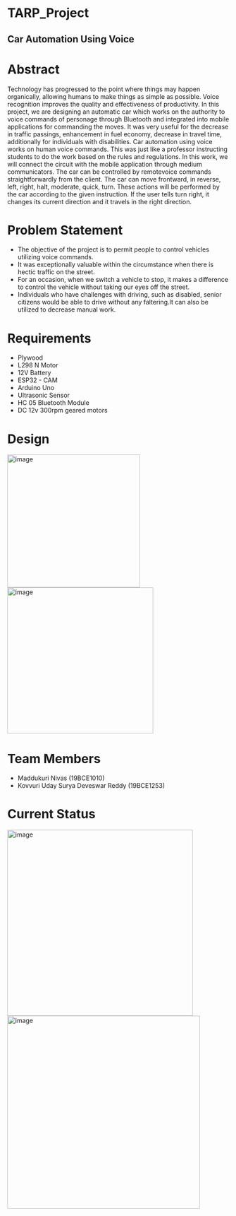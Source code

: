 # TARP_Project
## Car Automation Using Voice
# Abstract
Technology has progressed to the point where things may happen organically, allowing humans to make things as simple as possible. Voice recognition improves the quality and effectiveness of productivity. In this project, we are designing an automatic car which works on the authority to voice commands of personage through Bluetooth and integrated into mobile applications for commanding the moves. It was very useful for the decrease in traffic passings, enhancement in fuel economy, decrease in travel time, additionally for individuals with disabilities. Car automation using voice works on human voice commands. This was just like a professor instructing students to do the work based on the rules and regulations. In this work, we will connect the circuit with the mobile application through medium communicators. The car can be controlled by remotevoice commands straightforwardly from the client. The car can move frontward, in reverse, left, right, halt, moderate, quick, turn. These actions will be performed by the car according to the given instruction. If the user tells turn right, it changes its current direction and it travels in the right direction.

# Problem Statement
* The objective of the project is to permit people to control vehicles utilizing voice commands. 
* It was exceptionally valuable within the circumstance when there is hectic traffic on the street. 
* For an occasion, when we switch a vehicle to stop, it makes a difference to control the vehicle without taking our eyes off the street.
* Individuals who have challenges with driving, such as disabled, senior citizens would be able to drive without any faltering.It can also be utilized to decrease manual work.

# Requirements
* Plywood
* L298 N Motor
* 12V Battery
* ESP32 - CAM
* Arduino Uno
* Ultrasonic Sensor
* HC 05 Bluetooth Module
* DC 12v 300rpm geared motors
# Design
<img width="301" alt="image" src="https://user-images.githubusercontent.com/60887877/163661939-b4aa4d49-908b-4775-a1e3-9205e1dae7de.png">
<img width="331" alt="image" src="https://user-images.githubusercontent.com/60887877/163661959-3404e7be-8fcc-4404-ac09-ec1a9ffbb9a9.png">

# Team Members
* Maddukuri Nivas (19BCE1010)
* Kovvuri Uday Surya Deveswar Reddy (19BCE1253)
# Current Status
<img width="421" alt="image" src="https://user-images.githubusercontent.com/60887877/158582864-fee67018-135f-4e84-8792-9fc50cdb0d60.png">
<img width="437" alt="image" src="https://user-images.githubusercontent.com/60887877/158583001-4ef85dbc-f0f9-4507-8c2b-3c7e3775d435.png">

